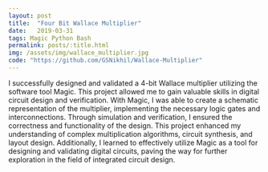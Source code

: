```yaml
---
layout: post
title:  "Four Bit Wallace Multiplier"
date:   2019-03-31
tags: Magic Python Bash
permalink: posts/:title.html
img: /assets/img/wallace_multiplier.jpg
code: "https://github.com/GSNikhil/Wallace-Multiplier"
---
```


I successfully designed and validated a 4-bit Wallace multiplier utilizing the software tool Magic. This project allowed me to gain valuable skills in digital circuit design and verification. With Magic, I was able to create a schematic representation of the multiplier, implementing the necessary logic gates and interconnections. <!--more-->Through simulation and verification, I ensured the correctness and functionality of the design. This project enhanced my understanding of complex multiplication algorithms, circuit synthesis, and layout design. Additionally, I learned to effectively utilize Magic as a tool for designing and validating digital circuits, paving the way for further exploration in the field of integrated circuit design.